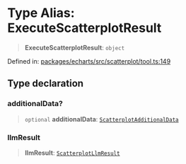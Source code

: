# Type Alias: ExecuteScatterplotResult

> **ExecuteScatterplotResult**: `object`

Defined in: [packages/echarts/src/scatterplot/tool.ts:149](https://github.com/GeoDaCenter/openassistant/blob/2c7e2a603db0fcbd6603996e5ea15006191c5f7f/packages/echarts/src/scatterplot/tool.ts#L149)

## Type declaration

### additionalData?

> `optional` **additionalData**: [`ScatterplotAdditionalData`](ScatterplotAdditionalData.md)

### llmResult

> **llmResult**: [`ScatterplotLlmResult`](ScatterplotLlmResult.md)
